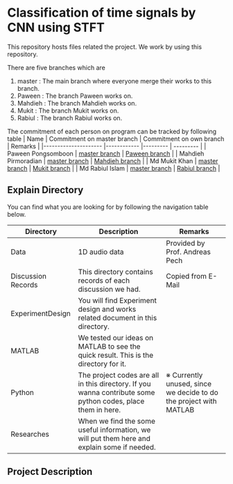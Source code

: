 # Classification of time signals by CNN using STFT

This repository hosts files related the project. We work by using this repository.

There are five branches which are 
1.  master  : The main branch  where everyone merge their works to this branch. 
2.  Paween  : The branch Paween works on.
3.  Mahdieh : The branch Mahdieh works on.
4.  Mukit   : The branch Mukit works on.
5.  Rabiul  : The branch Rabiul works on.

The commitment of each person on program can be tracked by following table
| Name                	| Commitment on master branch 	| Commitment on own branch | Remarks 	|
|---------------------	|------------	|---------	| ---------	|
| Paween Pongsomboon  	| [master branch](https://github.com/paweenp/Classification-of-time-signals-by-CNN-using-STFT/commits/master?author=paweenp)           	| [Paween branch](https://github.com/paweenp/Classification-of-time-signals-by-CNN-using-STFT/commits/Paween?author=paweenp)            	|
| Mahdieh Pirmoradian 	| [master branch](https://github.com/paweenp/Classification-of-time-signals-by-CNN-using-STFT/commits/master?author=MahdiehPirmoradian)           	| [Mahdieh branch](https://github.com/paweenp/Classification-of-time-signals-by-CNN-using-STFT/commits/Mahdieh?author=MahdiehPirmoradian)         	|
| Md Mukit Khan       	| [master branch](https://github.com/paweenp/Classification-of-time-signals-by-CNN-using-STFT/commits/master?author=MukitCSTE)           	| [Mukit branch](https://github.com/paweenp/Classification-of-time-signals-by-CNN-using-STFT/commits/Mukit?author=MukitCSTE)         	|
| Md Rabiul Islam     	| [master branch](https://github.com/paweenp/Classification-of-time-signals-by-CNN-using-STFT/commits/master?author=rabiul64)           	| [Rabiul branch](https://github.com/paweenp/Classification-of-time-signals-by-CNN-using-STFT/commits/Rabiul?author=rabiul64)        	|

## Explain Directory

You can find what you are looking for by following the navigation table below.

| Directory          	| Description                                                                                                 	| Remarks                        	|
|--------------------	|-------------------------------------------------------------------------------------------------------------	|--------------------------------	|
| Data               	| 1D audio data                                                                                               	| Provided by Prof. Andreas Pech 	|
| Discussion Records 	| This directory contains records of each discussion we had.                                                  	| Copied from E-Mail             	|
| ExperimentDesign   	| You will find Experiment design and works related document in this directory.                               	|                                	|
| MATLAB             	| We tested our ideas on MATLAB to see the quick result. This is the directory for it.                        	|                                	|
| Python             	| The project codes are all in this directory. If you wanna contribute some python codes, place them in here. 	|  ※ Currently unused, since we decide to do the project with MATLAB                              	|
| Researches         	| When we find the some useful information, we will put them here and explain some if needed.                 	|                                	|


## Project Description





